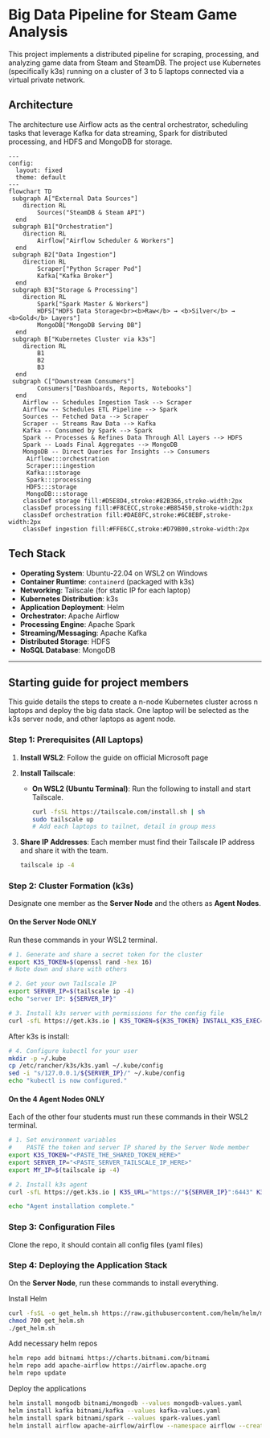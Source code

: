 # Big Data Pipeline for Steam Game Analysis

This project implements a distributed pipeline for scraping, processing, and analyzing game data from Steam and SteamDB. The project use Kubernetes (specifically k3s) running on a cluster of 3 to 5 laptops connected via a virtual private network.

## Architecture

The architecture use Airflow acts as the central orchestrator, scheduling tasks that leverage Kafka for data streaming, Spark for distributed processing, and HDFS and MongoDB for storage.

```mermaid
---
config:
  layout: fixed
  theme: default
---
flowchart TD
 subgraph A["External Data Sources"]
    direction RL
        Sources("SteamDB & Steam API")
  end
 subgraph B1["Orchestration"]
    direction RL
        Airflow["Airflow Scheduler & Workers"]
  end
 subgraph B2["Data Ingestion"]
    direction RL
        Scraper["Python Scraper Pod"]
        Kafka["Kafka Broker"]
  end
 subgraph B3["Storage & Processing"]
    direction RL
        Spark["Spark Master & Workers"]
        HDFS["HDFS Data Storage<br><b>Raw</b> → <b>Silver</b> → <b>Gold</b> Layers"]
        MongoDB["MongoDB Serving DB"]
  end
 subgraph B["Kubernetes Cluster via k3s"]
    direction RL
        B1
        B2
        B3
  end
 subgraph C["Downstream Consumers"]
        Consumers["Dashboards, Reports, Notebooks"]
  end
    Airflow -- Schedules Ingestion Task --> Scraper
    Airflow -- Schedules ETL Pipeline --> Spark
    Sources -- Fetched Data --> Scraper
    Scraper -- Streams Raw Data --> Kafka
    Kafka -- Consumed by Spark --> Spark
    Spark -- Processes & Refines Data Through All Layers --> HDFS
    Spark -- Loads Final Aggregates --> MongoDB
    MongoDB -- Direct Queries for Insights --> Consumers
     Airflow:::orchestration
     Scraper:::ingestion
     Kafka:::storage
     Spark:::processing
     HDFS:::storage
     MongoDB:::storage
    classDef storage fill:#D5E8D4,stroke:#82B366,stroke-width:2px
    classDef processing fill:#F8CECC,stroke:#B85450,stroke-width:2px
    classDef orchestration fill:#DAE8FC,stroke:#6C8EBF,stroke-width:2px
    classDef ingestion fill:#FFE6CC,stroke:#D79B00,stroke-width:2px

```

## Tech Stack

- **Operating System**: Ubuntu-22.04 on WSL2 on Windows
- **Container Runtime**: `containerd` (packaged with k3s)
- **Networking**: Tailscale (for static IP for each laptop)
- **Kubernetes Distribution**: k3s
- **Application Deployment**: Helm
- **Orchestrator**: Apache Airflow
- **Processing Engine**: Apache Spark
- **Streaming/Messaging**: Apache Kafka
- **Distributed Storage**: HDFS
- **NoSQL Database**: MongoDB

---

## Starting guide for project members

This guide details the steps to create a n-node Kubernetes cluster across n laptops and deploy the big data stack. One laptop will be selected as the k3s server node, and other laptops as agent node.

### Step 1: Prerequisites (All Laptops)

1.  **Install WSL2**: Follow the guide on official Microsoft page

2.  **Install Tailscale**:

    - **On WSL2 (Ubuntu Terminal)**: Run the following to install and start Tailscale.
      ```bash
      curl -fsSL https://tailscale.com/install.sh | sh
      sudo tailscale up
      # Add each laptops to tailnet, detail in group mess
      ```

3.  **Share IP Addresses**: Each member must find their Tailscale IP address and share it with the team.
    ```bash
    tailscale ip -4
    ```

### Step 2: Cluster Formation (k3s)

Designate one member as the **Server Node** and the others as **Agent Nodes**.

#### On the Server Node ONLY

Run these commands in your WSL2 terminal.

```bash
# 1. Generate and share a secret token for the cluster
export K3S_TOKEN=$(openssl rand -hex 16)
# Note down and share with others

# 2. Get your own Tailscale IP
export SERVER_IP=$(tailscale ip -4)
echo "server IP: ${SERVER_IP}"

# 3. Install k3s server with permissions for the config file
curl -sfL https://get.k3s.io | K3S_TOKEN=${K3S_TOKEN} INSTALL_K3S_EXEC="server --node-ip=${SERVER_IP} --flannel-iface=tailscale0 --write-kubeconfig-mode 644" sh -
```

After k3s is install:

```bash
# 4. Configure kubectl for your user
mkdir -p ~/.kube
cp /etc/rancher/k3s/k3s.yaml ~/.kube/config
sed -i "s/127.0.0.1/${SERVER_IP}/" ~/.kube/config
echo "kubectl is now configured."
```

#### On the 4 Agent Nodes ONLY

Each of the other four students must run these commands in their WSL2 terminal.

```bash
# 1. Set environment variables
#    PASTE the token and server IP shared by the Server Node member
export K3S_TOKEN="<PASTE_THE_SHARED_TOKEN_HERE>"
export SERVER_IP="<PASTE_SERVER_TAILSCALE_IP_HERE>"
export MY_IP=$(tailscale ip -4)

# 2. Install k3s agent
curl -sfL https://get.k3s.io | K3S_URL="https://"${SERVER_IP}":6443" K3S_TOKEN="${K3S_TOKEN}" INSTALL_K3S_EXEC="agent --node-ip=${MY_IP}" sh -

echo "Agent installation complete."
```

### Step 3: Configuration Files

Clone the repo, it should contain all config files (yaml files)

### Step 4: Deploying the Application Stack

On the **Server Node**, run these commands to install everything.

Install Helm

```bash
curl -fsSL -o get_helm.sh https://raw.githubusercontent.com/helm/helm/main/scripts/get-helm-3
chmod 700 get_helm.sh
./get_helm.sh
```

Add necessary helm repos

```bash
helm repo add bitnami https://charts.bitnami.com/bitnami
helm repo add apache-airflow https://airflow.apache.org
helm repo update
```

Deploy the applications

```bash
helm install mongodb bitnami/mongodb --values mongodb-values.yaml
helm install kafka bitnami/kafka --values kafka-values.yaml
helm install spark bitnami/spark --values spark-values.yaml
helm install airflow apache-airflow/airflow --namespace airflow --create-namespace --values airflow-values.yaml
```
